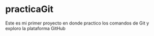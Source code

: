 # practicaGit
Este es mi primer proyecto en donde practico los comandos de Git y exploro la plataforma GitHub 

